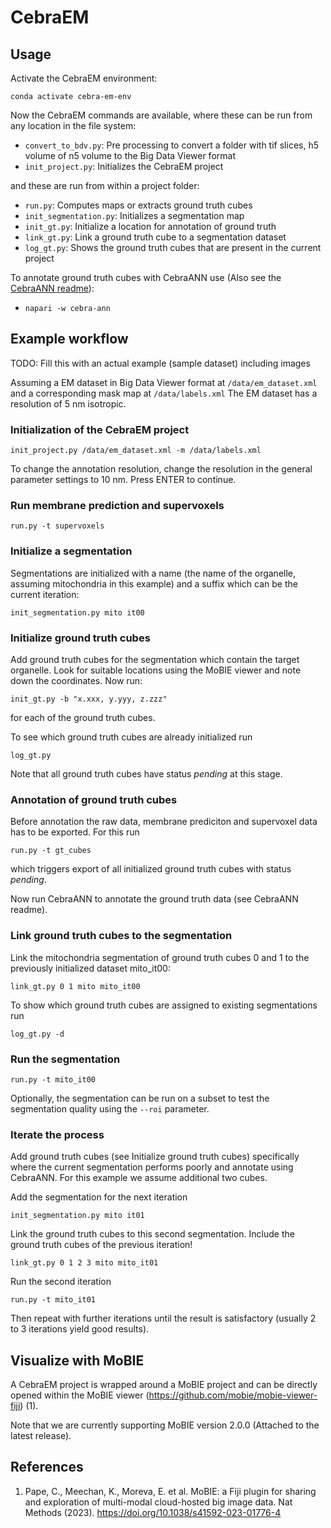 # CebraEM

## Usage

Activate the CebraEM environment:

```
conda activate cebra-em-env
```

Now the CebraEM commands are available, where these can be run from any location in the file system:

 - ```convert_to_bdv.py```: Pre processing to convert a folder with tif slices, h5 volume of n5 volume to the 
    Big Data Viewer format
 - ```init_project.py```: Initializes the CebraEM project

and these are run from within a project folder:

 - ```run.py```: Computes maps or extracts ground truth cubes
 - ```init_segmentation.py```: Initializes a segmentation map
 - ```init_gt.py```: Initialize a location for annotation of ground truth
 - ```link_gt.py```: Link a ground truth cube to a segmentation dataset
 - ```log_gt.py```: Shows the ground truth cubes that are present in the current project

To annotate ground truth cubes with CebraANN use (Also see the [CebraANN readme](../cebra-ann/README.md)):

 - ```napari -w cebra-ann```

## Example workflow

TODO: Fill this with an actual example (sample dataset) including images

Assuming a EM dataset in Big Data Viewer format at ```/data/em_dataset.xml``` 
and a corresponding mask map at ```/data/labels.xml```
The EM dataset has a resolution of 5 nm isotropic.

### Initialization of the CebraEM project

```
init_project.py /data/em_dataset.xml -m /data/labels.xml
```
To change the annotation resolution, change the resolution in the general parameter settings to 10 nm. 
Press ENTER to continue.

### Run membrane prediction and supervoxels

```
run.py -t supervoxels
```

### Initialize a segmentation

Segmentations are initialized with a name (the name of the organelle, assuming mitochondria in this example) and a suffix which can be the current iteration:

```
init_segmentation.py mito it00
```

### Initialize ground truth cubes
Add ground truth cubes for the segmentation which contain the target organelle.
Look for suitable locations using the MoBIE viewer and note down the coordinates. Now run:

```
init_gt.py -b "x.xxx, y.yyy, z.zzz"
```

for each of the ground truth cubes. 

To see which ground truth cubes are already initialized run

```
log_gt.py
```

Note that all ground truth cubes have status _pending_ at this stage.

### Annotation of ground truth cubes

Before annotation the raw data, membrane prediciton and supervoxel data has to be exported. For this run

```
run.py -t gt_cubes
```

which triggers export of all initialized ground truth cubes with status _pending_.

Now run CebraANN to annotate the ground truth data (see CebraANN readme).

### Link ground truth cubes to the segmentation

Link the mitochondria segmentation of ground truth cubes 0 and 1 to the previously initialized dataset mito_it00:

```
link_gt.py 0 1 mito mito_it00
```

To show which ground truth cubes are assigned to existing segmentations run 

```
log_gt.py -d 
```

### Run the segmentation

```
run.py -t mito_it00
```

Optionally, the segmentation can be run on a subset to test the segmentation quality using the ```--roi``` parameter.

### Iterate the process

Add ground truth cubes (see Initialize ground truth cubes) specifically where the current segmentation performs poorly
and annotate using CebraANN. For this example we assume additional two cubes.

Add the segmentation for the next iteration

```
init_segmentation.py mito it01
```

Link the ground truth cubes to this second segmentation. Include the ground truth cubes of the previous iteration!

```
link_gt.py 0 1 2 3 mito mito_it01
```

Run the second iteration

```
run.py -t mito_it01
```

Then repeat with further iterations until the result is satisfactory (usually 2 to 3 iterations yield good results).

## Visualize with MoBIE

A CebraEM project is wrapped around a MoBIE project and can be directly opened within the MoBIE viewer (https://github.com/mobie/mobie-viewer-fiji) (1). 

Note that we are currently supporting MoBIE version 2.0.0 (Attached to the latest release).


## References

 1. Pape, C., Meechan, K., Moreva, E. et al. MoBIE: a Fiji plugin for sharing and exploration of multi-modal cloud-hosted big image data. Nat Methods (2023). https://doi.org/10.1038/s41592-023-01776-4
